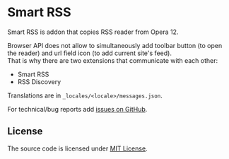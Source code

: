 # Smart RSS

Smart RSS is addon that copies RSS reader from Opera 12.

Browser API does not allow to simultaneously add toolbar button (to open the reader) and url field icon (to add current site's feed).  
That is why there are two extensions that communicate with each other:   

- Smart RSS  
- RSS Discovery  

Translations are in `_locales/<locale>/messages.json`.

For technical/bug reports add [issues on GitHub](../../issues).

License
-------

The source code is licensed under [MIT License](LICENSE.md). 
